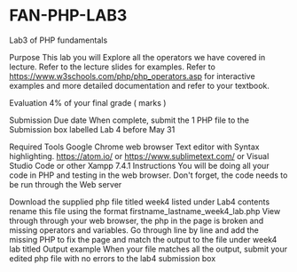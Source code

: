 # FAN-PHP-LAB3
Lab3 of PHP fundamentals

Purpose
This lab you will Explore all the operators we have covered in lecture. Refer to the lecture slides for examples. Refer to https://www.w3schools.com/php/php_operators.asp for interactive examples and more detailed documentation and refer to your textbook.

Evaluation
4% of your final grade ( marks )

Submission Due date
When complete, submit the 1 PHP file to the Submission box labelled Lab 4 before May 31

Required Tools
Google Chrome web browser
Text editor with Syntax highlighting. https://atom.io/ or https://www.sublimetext.com/ or Visual Studio Code or other
Xampp 7.4.1
Instructions
You will be doing all your code in PHP and testing in the web browser. Don't forget, the code needs to be run through the Web server

Download the supplied php file titled week4 listed under Lab4 contents
rename this file using the format firstname_lastname_week4_lab.php
View through through your web browser, the php in the page is broken and missing operators and variables.
Go through line by line and add the missing PHP to fix the page and match the output to the file under week4 lab titled Output example
When your file matches all the output, submit your edited php file with no errors to the lab4 submission box